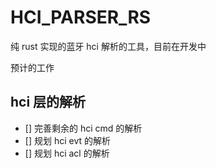 # HCI_PARSER_RS

纯 rust 实现的蓝牙 hci 解析的工具，目前在开发中

预计的工作

## hci 层的解析

- [] 完善剩余的 hci cmd 的解析
- [] 规划 hci evt 的解析
- [] 规划 hci acl 的解析
